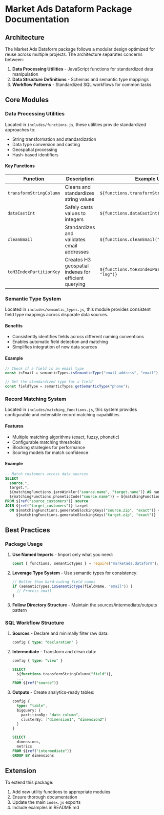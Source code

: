 # Market Ads Dataform Package Documentation

## Architecture

The Market Ads Dataform package follows a modular design optimized for reuse across multiple projects. The architecture separates concerns between:

1. **Data Processing Utilities** - JavaScript functions for standardized data manipulation
2. **Data Structure Definitions** - Schemas and semantic type mappings
3. **Workflow Patterns** - Standardized SQL workflows for common tasks

## Core Modules

### Data Processing Utilities

Located in `includes/functions.js`, these utilities provide standardized approaches to:

- String transformation and standardization
- Data type conversion and casting
- Geospatial processing
- Hash-based identifiers

#### Key Functions

| Function | Description | Example Usage |
|----------|-------------|---------------|
| `transformStringColumn` | Cleans and standardizes string values | `${functions.transformStringColumn("email")}` |
| `dataCastInt` | Safely casts values to integers | `${functions.dataCastInt("age")}` |
| `cleanEmail` | Standardizes and validates email addresses | `${functions.cleanEmail("contact_email")}` |
| `toH3IndexPartitionKey` | Creates H3 geospatial indexes for efficient querying | `${functions.toH3IndexPartitionKey("lat", "lng")}` |

### Semantic Type System

Located in `includes/semantic_types.js`, this module provides consistent field type mappings across disparate data sources.

#### Benefits

- Consistently identifies fields across different naming conventions
- Enables automatic field detection and matching
- Simplifies integration of new data sources

#### Example

```javascript
// Check if a field is an email type
const isEmail = semanticTypes.isSemanticType("email_address", "email");

// Get the standardized type for a field
const fieldType = semanticTypes.getSemanticType("phone");
```

### Record Matching System

Located in `includes/matching_functions.js`, this system provides configurable and extensible record matching capabilities.

#### Features

- Multiple matching algorithms (exact, fuzzy, phonetic)
- Configurable matching thresholds
- Blocking strategies for performance
- Scoring models for match confidence

#### Example

```sql
-- Match customers across data sources
SELECT 
  source.*,
  target.*,
  ${matchingFunctions.jaroWinkler("source.name", "target.name")} AS name_similarity,
  ${matchingFunctions.phoneticCode("source.name")} = ${matchingFunctions.phoneticCode("target.name")} AS phonetic_match
FROM ${ref("source_customers")} source
JOIN ${ref("target_customers")} target
  ON ${matchingFunctions.generateBlockingKeys("source.zip", "exact")} = 
     ${matchingFunctions.generateBlockingKeys("target.zip", "exact")}
```

## Best Practices

### Package Usage

1. **Use Named Imports** - Import only what you need:
   ```javascript
   const { functions, semanticTypes } = require("marketads.dataform");
   ```

2. **Leverage Type System** - Use semantic types for consistency:
   ```javascript
   // Better than hard-coding field names
   if (semanticTypes.isSemanticType(fieldName, "email")) {
     // Process email
   }
   ```

3. **Follow Directory Structure** - Maintain the sources/intermediate/outputs pattern

### SQL Workflow Structure

1. **Sources** - Declare and minimally filter raw data:
   ```sql
   config { type: "declaration" }
   ```

2. **Intermediate** - Transform and clean data:
   ```sql
   config { type: "view" }
   
   SELECT
     ${functions.transformStringColumn("field")},
     ...
   FROM ${ref("source")}
   ```

3. **Outputs** - Create analytics-ready tables:
   ```sql
   config { 
     type: "table",
     bigquery: {
       partitionBy: "date_column",
       clusterBy: ["dimension1", "dimension2"]
     }
   }
   
   SELECT
     dimensions,
     metrics
   FROM ${ref("intermediate")}
   GROUP BY dimensions
   ```

## Extension

To extend this package:

1. Add new utility functions to appropriate modules
2. Ensure thorough documentation
3. Update the main `index.js` exports
4. Include examples in README.md 